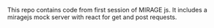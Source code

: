 This repo contains code from first session of MIRAGE js. It includes a miragejs mock server with react for get and post requests.
